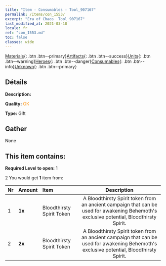 ```yaml
---
title: "Item - Consumables - Tool_907167"
permalink: /Items/con_1553/
excerpt: "Era of Chaos  Tool_907167"
last_modified_at: 2021-03-18
locale: fr
ref: "con_1553.md"
toc: false
classes: wide
---
```

 [Materials](/fr/Items/){: .btn .btn--primary}[Artifacts](/fr/Items/Artifacts/){: .btn .btn--success}[Units](/fr/Items/Units/){: .btn .btn--warning}[Heroes](/fr/Items/Heroes/){: .btn .btn--danger}[Consumables](/fr/Items/Consumables/){: .btn .btn--info}[Unknown](/fr/Items/Unknown/){: .btn .btn--primary}

## Détails
 **Description:** 

 **Quality:** <span style="color: #FF8C00">OK</span>

 **Type:** Gift

## Gather

  None

## This item contains:

 **Required Level to open:** 1

 2 You would get **1** item  from:

  | Nr | Amount |     Item    | Description |
  |:---|:-------|:------------|:-----------:|
  | 1 |  **1x** | Bloodthirsty Spirit Token | A Bloodthirsty Spirit token from an ancient campaign that can be used for awakening Behemoth's exclusive potential, Bloodthirsty Spirit.  | 
  | 2 |  **2x** | Bloodthirsty Spirit Token | A Bloodthirsty Spirit token from an ancient campaign that can be used for awakening Behemoth's exclusive potential, Bloodthirsty Spirit.  | 
